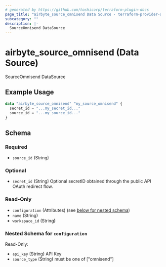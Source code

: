 ```yaml
---
# generated by https://github.com/hashicorp/terraform-plugin-docs
page_title: "airbyte_source_omnisend Data Source - terraform-provider-airbyte"
subcategory: ""
description: |-
  SourceOmnisend DataSource
---
```


# airbyte_source_omnisend (Data Source)

SourceOmnisend DataSource

## Example Usage

```terraform
data "airbyte_source_omnisend" "my_source_omnisend" {
  secret_id = "...my_secret_id..."
  source_id = "...my_source_id..."
}
```

<!-- schema generated by tfplugindocs -->
## Schema

### Required

- `source_id` (String)

### Optional

- `secret_id` (String) Optional secretID obtained through the public API OAuth redirect flow.

### Read-Only

- `configuration` (Attributes) (see [below for nested schema](#nestedatt--configuration))
- `name` (String)
- `workspace_id` (String)

<a id="nestedatt--configuration"></a>
### Nested Schema for `configuration`

Read-Only:

- `api_key` (String) API Key
- `source_type` (String) must be one of ["omnisend"]


